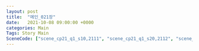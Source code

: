 ```yaml
---
layout: post
title:  "메인_021장"
date:   2021-10-08 09:00:00 +0000
categories: Main
Tags: Story Main
SceneCode: ["scene_cp21_q1_s10,2111", "scene_cp21_q1_s20,2112", "scene_cp21_q2_s10,2121", "scene_cp21_q2_s20,2122", "scene_cp21_q3_s10,2131", "scene_cp21_q3_s20,2132", "scene_cp21_q4_s10,2141", "scene_cp21_q4_s20,2142", "scene_cp21_q4_s30,2143"]
---
```


